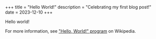 +++
title = "Hello World!"
description = "Celebrating my first blog post!"
date = 2023-12-10
+++

Hello world!
<!-- more -->
For more information, see ["Hello, World!" program](https://en.wikipedia.org/wiki/%22Hello,_World!%22_program) on Wikipedia.